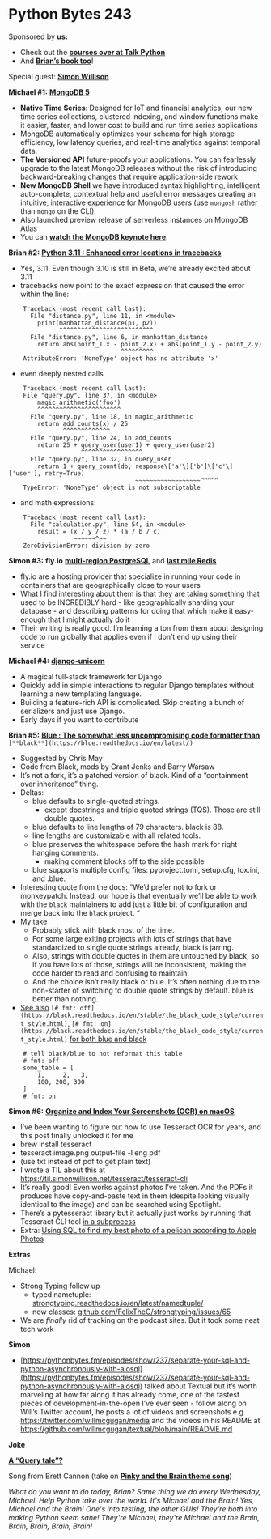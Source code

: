 # Python Bytes 243

Sponsored by **us:**

- Check out the [**courses over at Talk Python**](https://training.talkpython.fm/courses/all)
- And [**Brian’s book too**](https://pythontest.com/pytest-book/)!

Special guest: [**Simon Willison**](https://twitter.com/simonw)

**Michael #1:** [**MongoDB 5**](https://www.mongodb.com/blog/post/launched-today-mongodb-5-0-serverless-atlas-evolution-application-data-platform)

- **Native Time Series**: Designed for IoT and financial analytics, our new time series collections, clustered indexing, and window functions make it easier, faster, and lower cost to build and run time series applications
- MongoDB automatically optimizes your schema for high storage efficiency, low latency queries, and real-time analytics against temporal data.
- **The Versioned API** future-proofs your applications. You can fearlessly upgrade to the latest MongoDB releases without the risk of introducing backward-breaking changes that require application-side rework
- **New MongoDB Shell** we have introduced syntax highlighting, intelligent auto-complete, contextual help and useful error messages creating an intuitive, interactive experience for MongoDB users (use `mongosh` rather than `mongo` on the CLI).
- Also launched preview release of serverless instances on MongoDB Atlas
- You can [**watch the MongoDB keynote here**](https://www.youtube.com/watch?v=OQJHf8xdDRM).

**Brian #2:** [**Python 3.11 : Enhanced error locations in tracebacks**](https://docs.python.org/3.11/whatsnew/3.11.html#enhanced-error-locations-in-tracebacks)

- Yes, 3.11. Even though 3.10 is still in Beta, we’re already excited about 3.11
- tracebacks now point to the exact expression that caused the error within the line:

```
    Traceback (most recent call last):
      File "distance.py", line 11, in <module>
        print(manhattan_distance(p1, p2))
              ^^^^^^^^^^^^^^^^^^^^^^^^^^
      File "distance.py", line 6, in manhattan_distance
        return abs(point_1.x - point_2.x) + abs(point_1.y - point_2.y)
                               ^^^^^^^^^
    AttributeError: 'NoneType' object has no attribute 'x'
```

- even deeply nested calls

```
    Traceback (most recent call last):
    File "query.py", line 37, in <module>
        magic_arithmetic('foo')
        ^^^^^^^^^^^^^^^^^^^^^^^
      File "query.py", line 18, in magic_arithmetic
        return add_counts(x) / 25
               ^^^^^^^^^^^^^
      File "query.py", line 24, in add_counts
        return 25 + query_user(user1) + query_user(user2)
                    ^^^^^^^^^^^^^^^^^
      File "query.py", line 32, in query_user
        return 1 + query_count(db, response\['a'\]['b']\['c'\]['user'], retry=True)
                                   ~~~~~~~~~~~~~~~~~~^^^^^
    TypeError: 'NoneType' object is not subscriptable
```

- and math expressions:

```
    Traceback (most recent call last):
      File "calculation.py", line 54, in <module>
        result = (x / y / z) * (a / b / c)
                  ~~~~~~^~~
    ZeroDivisionError: division by zero
```

**Simon #3:** **fly.io** [**multi-region PostgreSQL**](https://fly.io/docs/getting-started/multi-region-databases/) and [**last mile Redis**](https://fly.io/blog/last-mile-redis/)

- fly.io are a hosting provider that specialize in running your code in containers that are geographically close to your users
- What I find interesting about them is that they are taking something that used to be INCREDIBLY hard - like geographically sharding your database - and describing patterns for doing that which make it easy-enough that I might actually do it
- Their writing is really good. I’m learning a ton from them about designing code to run globally that applies even if I don’t end up using their service

**Michael #4:** [**django-unicorn**](https://www.django-unicorn.com/)

- A magical full-stack framework for Django
- Quickly add in simple interactions to regular Django templates without learning a new templating language. 
- Building a feature-rich API is complicated. Skip creating a bunch of serializers and just use Django. 
- Early days if you want to contribute

**Brian #5:** [**Blue : The somewhat less uncompromising code formatter than**](https://blue.readthedocs.io/en/latest/) `[**black**](https://blue.readthedocs.io/en/latest/)`

- Suggested by Chris May
- Code from Black, mods by Grant Jenks and Barry Warsaw
- It’s not a fork, it’s a patched version of black. Kind of a “containment over inheritance” thing.
- Deltas:
	- blue defaults to single-quoted strings. 
		- except docstrings and triple quoted strings (TQS). Those are still double quotes.
	- blue defaults to line lengths of 79 characters. black is 88.
    - line lengths are customizable with all related tools.
	- blue preserves the whitespace before the hash mark for right hanging comments.
		- making comment blocks off to the side possible
	- blue supports multiple config files: pyproject.toml, setup.cfg, tox.ini, and .blue.
- Interesting quote from the docs: “We’d prefer not to fork or monkeypatch. Instead, our hope is that eventually we’ll be able to work with the `black` maintainers to add just a little bit of configuration and merge back into the `black` project. “
- My take
	- Probably stick with black most of the time. 
	- For some large exiting projects with lots of strings that have standardized to single quote strings already, black is jarring. 
	- Also, strings with double quotes in them are untouched by black, so if you have lots of those, strings will be inconsistent, making the code harder to read and confusing to maintain.
	- And the choice isn’t really black or blue. It’s often nothing due to the non-starter of switching to double quote strings by default. blue is better than nothing.
- [See also](https://black.readthedocs.io/en/stable/the_black_code_style/current_style.html) `[# fmt: off](https://black.readthedocs.io/en/stable/the_black_code_style/current_style.html)`[,](https://black.readthedocs.io/en/stable/the_black_code_style/current_style.html) `[# fmt: on](https://black.readthedocs.io/en/stable/the_black_code_style/current_style.html)` [for both blue and black](https://black.readthedocs.io/en/stable/the_black_code_style/current_style.html)

```
    # tell black/blue to not reformat this table
    # fmt: off
    some_table = [
        1,     2,   3,
        100, 200, 300
    ]
    # fmt: on
```

**Simon #6:** [**Organize and Index Your Screenshots (OCR) on macOS**](https://alexn.org/blog/2020/11/11/organize-index-screenshots-ocr-macos.html)

- I’ve been wanting to figure out how to use Tesseract OCR for years, and this post finally unlocked it for me
- brew install tesseract
- tesseract image.png output-file -l eng pdf
- (use txt instead of pdf to get plain text)
- I wrote a TIL about this at https://til.simonwillison.net/tesseract/tesseract-cli
- It’s really good! Even works against photos I’ve taken. And the PDFs it produces have copy-and-paste text in them (despite looking visually identical to the image) and can be searched using Spotlight.
- There’s a pytesseract library but it actually just works by running that Tesseract CLI tool [in a subprocess](https://github.com/madmaze/pytesseract/blob/31973a4c58ad7d871f6b6b4cae1aa3f2f29d6b43/pytesseract/pytesseract.py#L252)
- Extra: [Using SQL to find my best photo of a pelican according to Apple Photos](https://simonwillison.net/2020/May/21/dogsheep-photos/)

**Extras**

Michael:

- Strong Typing follow up
	- typed nametuple: [strongtyping.readthedocs.io/en/latest/namedtuple/](https://strongtyping.readthedocs.io/en/latest/namedtuple/)
	- now classes: [github.com/FelixTheC/strongtyping/issues/65](https://github.com/FelixTheC/strongtyping/issues/65)
- We are *finally* rid of tracking on the podcast sites. But it took some neat tech work

**Simon**

- [https://pythonbytes.fm/episodes/show/237/separate-your-sql-and-python-asynchronously-with-aiosql](https://pythonbytes.fm/episodes/show/237/separate-your-sql-and-python-asynchronously-with-aiosql) talked about Textual but it’s worth marveling at how far along it has already come, one of the fastest pieces of development-in-the-open I’ve ever seen - follow along on Will’s Twitter account, he posts a lot of videos and screenshots e.g. https://twitter.com/willmcgugan/media and the videos in his README at https://github.com/willmcgugan/textual/blob/main/README.md

**Joke** 

[**A “Query tale”?**](https://twitter.com/Spirix3/status/1410564231897006082)

Song from Brett Cannon (take on [**Pinky and the Brain theme song**](https://www.youtube.com/watch?v=qzZmU0aGmcc))

*What do you want to do today, Brian?*
*Same thing we do every Wednesday, Michael. Help Python take over the world.*
*It's Michael and the Brain!*
*Yes, Michael and the Brain!*
*One's into testing, the other GUIs!*
*They're both into making Python seem sane!*
*They're Michael,*
*they're Michael and the Brain, Brain, Brain, Brain, Brain!*

